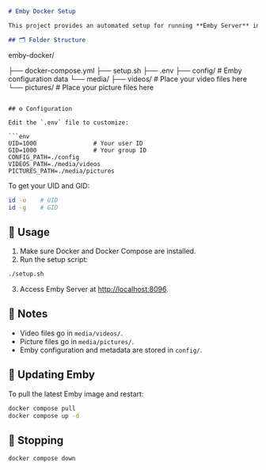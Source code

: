 ```markdown
# Emby Docker Setup

This project provides an automated setup for running **Emby Server** in Docker with separate folders for videos and pictures.

## 🗂 Folder Structure

```

emby-docker/

├── docker-compose.yml
├── setup.sh
├── .env
├── config/          # Emby configuration data
└── media/
├── videos/      # Place your video files here
└── pictures/    # Place your picture files here

````

## ⚙ Configuration

Edit the `.env` file to customize:

```env
UID=1000                # Your user ID
GID=1000                # Your group ID
CONFIG_PATH=./config
VIDEOS_PATH=./media/videos
PICTURES_PATH=./media/pictures
````

To get your UID and GID:

```bash
id -u    # UID
id -g    # GID
```

## 🚀 Usage

1. Make sure Docker and Docker Compose are installed.
2. Run the setup script:

```bash
./setup.sh
```

3. Access Emby Server at [http://localhost:8096](http://localhost:8096).

## 📝 Notes

* Video files go in `media/videos/`.
* Picture files go in `media/pictures/`.
* Emby configuration and metadata are stored in `config/`.

## 🔄 Updating Emby

To pull the latest Emby image and restart:

```bash
docker compose pull
docker compose up -d
```

## 🛑 Stopping

```bash
docker compose down
```
